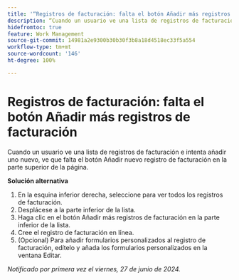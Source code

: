 ```yaml
---
title: '“Registros de facturación: falta el botón Añadir más registros de facturación”'
description: “Cuando un usuario ve una lista de registros de facturación e intenta añadir uno nuevo, ve que falta el botón Añadir nuevo registro de facturación en la parte superior de la página”.
hidefromtoc: true
feature: Work Management
source-git-commit: 14981a2e9300b30b30f3b8a18d4518ec33f5a554
workflow-type: tm+mt
source-wordcount: '146'
ht-degree: 100%

---
```



# Registros de facturación: falta el botón Añadir más registros de facturación

Cuando un usuario ve una lista de registros de facturación e intenta añadir uno nuevo, ve que falta el botón Añadir nuevo registro de facturación en la parte superior de la página.

**Solución alternativa**

1. En la esquina inferior derecha, seleccione para ver todos los registros de facturación.
1. Desplácese a la parte inferior de la lista.
1. Haga clic en el botón Añadir más registros de facturación en la parte inferior de la lista.
1. Cree el registro de facturación en línea.
1. (Opcional) Para añadir formularios personalizados al registro de facturación, edítelo y añada los formularios personalizados en la ventana Editar.

_Notificado por primera vez el viernes, 27 de junio de 2024._
